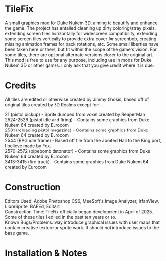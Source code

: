 # TileFix
A small graphics mod for Duke Nukem 3D, aiming to beautify and enhance the game. The project has entailed cleaning up dirty coloring/stray pixels, extending screen tiles horizontally for widescreen compatibility, extending some screen tiles vertically to provide extra cover for screenbob, creating missing animation frames for back rotations, etc. Some small liberties have been taken here or there, but fit within the scope of the game's vision. For some tiles, there are optional alternate versions closer to the original art. This mod is free to use for any purpose, including use in mods for Duke Nukem 3D or other games. I only ask that you give credit where it is due.

# Credits
All tiles are edited or otherwise created by Jimmy Gnosis, based off of original tiles created by 3D Realms except for:

21 (pistol pickup) - Sprite dumped from voxel created by ReaperMan  
2524-2526 (pistol idle and firing) - Contains some graphics from Duke Nukem 64 created by Eurocom  
2531 (reloading pistol magazine) - Contains some graphics from Duke Nukem 64 created by Eurocom  
2544 (RPG idle frame) - Based off tile from the aborted Hail to the King port, I believe made by Fox.  
2570-2572 (pipebomb detonator) - Contains some graphics from Duke Nukem 64 created by Eurocom  
3413-3415 (fire truck) - Contains some graphics from Duke Nukem 64 created by Eurocom  

# Construction
Editors Used: Adobe Photoshop CS6, MeeSoft's Image Analyzer, IrfanView, LibreSprite, BAFEd, EditArt  
Construction Time: TileFix officially began development in April of 2025. Some of these tiles I edited in the past ten years or so.  
Known Bugs/Problems: May introduce graphical issues with user maps that contain creative texture or sprite work. It should not introduce issues to the base game.  

# Installation & Notes
